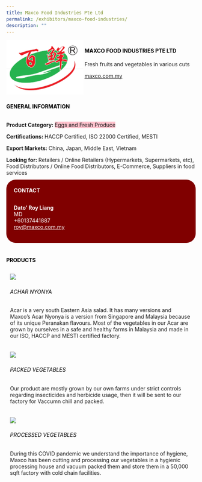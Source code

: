 ```yaml
---
title: Maxco Food Industries Pte Ltd
permalink: /exhibitors/maxco-food-industries/
description: ""
---
```

<head>
	<div class="flex-paragraph">
		<!--hi there! this is a comment and will provide you with instructional guides-->
		<!--insert booth number here!-->
		<p style="text-transform: uppercase"></p></div>
			<div class="flex-container" style="display: flex; flex-wrap: wrap;">
				<!--insert DOWNLOAD link of company logo between the " marks!-->
			<div class="card sgds" style="flex: 1 1 40%; display: block;"><img src="/images/maxco.png"></div>
	<div class="card-sgds" style="flex: 1 1 58%; display: block; margin-left: 3px">
		<h4 style="text-transform: uppercase; color: black;"><!--insert the exhibitor's name between the <b> tags here--><b>Maxco Food Industries Pte Ltd</b></h4><!--insert the exhibitor's description between the <p> tags here-->
		<p>Fresh fruits and vegetables in various cuts</p>
		<!--insert the exhibitor's website link, making sure there is "https:// www." present please. make sure the entire https link goes in between the " marks-->
		<p><a href="https://www.maxco.com.my" target="_blank"><!--insert the www website link here (no need for https)-->maxco.com.my</a></p>
	</div>
</div>
</head>

<body>
	<h4 style="text-transform: uppercase; color: black;"><b>General Information</b></h4>
		<div class="flex-container" style="display: flex; flex-wrap: wrap;">
			<div class="card sgds" style="flex: 1 1 65%; display: block; align-self: stretch">
			<div class="flex-paragraph">
			<p><b>Product Category: </b><span style=" background-color: pink; border-radius: 10 px;"><!--insert the exhibitor's pdt cat between the <p> tags here-->Eggs and Fresh Produce</span></p> 
				<p><b>Certifications: </b><!--insert all the exhibitor's certifications between the </b> and </p> here-->HACCP Certified, ISO 22000 Certified, MESTI</p>
			<p><b>Export Markets: </b><!--insert all the exhibitor's export markets between the </b> and </p> here-->China, Japan, Middle East, Vietnam</p>
			<p style="margin-bottom: 10px;"><b>Looking for: </b><!--insert all the exhibitor's potential business partners between the </b> and </p> here-->Retailers / Online Retailers (Hypermarkets, Supermarkets, etc), Food Distributors / Online Food Distributors, E-Commerce, Suppliers in food services</p>
			</div>
		</div>
		<div class="card sgds" style="flex: 1 1 35%; padding: 10px; display: block; background-color: maroon; border-radius: 25px; align-self: center;">
		<h4 style="color: white; margin-top: 10px; margin-left: 10px;">CONTACT</h4>
		<div class="flex-paragraph">
			<!--replace with exhibitor's: -->
			<p style="padding: 10px; color: white;"><b><!-- POC name-->Dato’ Roy Liang</b><br><!-- designation-->MD<br><!--contact number-->+60137441887<br><!-- for linking purposes, insert their email after "mailto:"...--><a href="mailto:roy@maxco.com.my" style="color: white;"><!--...and also include the display email before </a> here-->roy@maxco.com.my</a></p>
		</div>
			</div>
		</div>
	<br>
		<h4 style="text-transform: uppercase; color: black;"><b>products</b></h4>
<div style="display: flex; flex-wrap: wrap;">
  <div class="card sgds" style="flex: 1 1 47%; margin: 10px; display: block;"><!--insert the exhibitor's DOWNLOAD image for product between the " marks here-->
	<div class="flex-image" style="display: block;"><img src="https://drive.google.com/u/0/uc?id=1vDTsVs6QFqE3AVreubW_I21SdFL5VKne&export=download"></div>
	<div class="flex-paragraph">
		<h6 style="text-transform: uppercase; color: black;"><!--insert product name before </h6> and product description after <p>-->Achar Nyonya</h6>
		<p>Acar is a very south Eastern Asia salad. It has many versions and Maxco’s Acar Nyonya is a version from Singapore and Malaysia because of its unique Peranakan flavours. Most of the vegetables in our Acar are grown by ourselves in a safe and healthy farms in Malaysia and made in our ISO, HACCP and MESTI certified factory. </p></div>
	</div>
		<div class="card sgds" style="flex: 1 1 47%; margin: 10px; display: block;">
		<div class="flex-image" style="display: block;"><img src="https://drive.google.com/u/0/uc?id=1q5ycVlI6CbBjdCj-pwLuJ86Urtmwy8nW&export=download"></div>
	<div class="flex-paragraph">
		<h6 style="text-transform: uppercase; color: black;">Packed vegetables</h6>
		<p>Our product are mostly grown by our own farms under strict controls regarding insecticides and herbicide usage, then it will be sent to our factory for Vaccumn chill and packed. </p></div>
	</div>
		<div class="card sgds" style="flex: 1 1 47%; margin: 10px; display: block;">
		<div class="flex-image" style="display: block;"><img src="https://drive.google.com/u/0/uc?id=1nWjy2tLzYLRKkgfaLQvXeQ8sZDwKTJDu&export=download"></div>
	<div class="flex-paragraph">
		<h6 style="text-transform: uppercase; color: black;">Processed vegetables</h6>
		<p>During this COVID pandemic we understand the importance of hygiene, Maxco has been cutting and processing our vegetables in a hygienic processing house and vacuum packed them and store them in a 50,000 sqft factory with cold chain facilities. </p></div>
		</div>
	<!--don't delete these 2 tags. double check how the layout looks on the right too and lemme know if there are any problems! thank u so much for ur hardwork!-->
	</div>
</body>